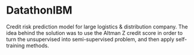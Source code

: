 # DatathonIBM
Credit risk prediction model for large logistics &amp; distribution company. The idea behind the solution was to use the Altman Z credit score in order to turn the unsupervised into semi-supervised problem, and then apply self-training methods.
